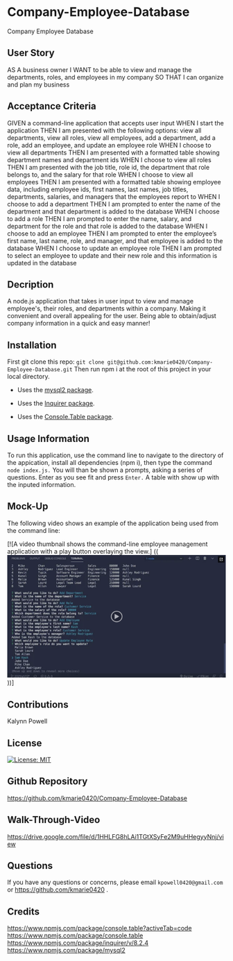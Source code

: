 # Company-Employee-Database
Company Employee Database

## User Story

AS A business owner
I WANT to be able to view and manage the departments, roles, and employees in my company
SO THAT I can organize and plan my business

## Acceptance Criteria

GIVEN a command-line application that accepts user input
WHEN I start the application
THEN I am presented with the following options: view all departments, view all roles, view all employees, add a department, add a role, add an employee, and update an employee role
WHEN I choose to view all departments
THEN I am presented with a formatted table showing department names and department ids
WHEN I choose to view all roles
THEN I am presented with the job title, role id, the department that role belongs to, and the salary for that role
WHEN I choose to view all employees
THEN I am presented with a formatted table showing employee data, including employee ids, first names, last names, job titles, departments, salaries, and managers that the employees report to
WHEN I choose to add a department
THEN I am prompted to enter the name of the department and that department is added to the database
WHEN I choose to add a role
THEN I am prompted to enter the name, salary, and department for the role and that role is added to the database
WHEN I choose to add an employee
THEN I am prompted to enter the employee’s first name, last name, role, and manager, and that employee is added to the database
WHEN I choose to update an employee role
THEN I am prompted to select an employee to update and their new role and this information is updated in the database 

## Decription

A node.js application that takes in user input to view and manage employee's, their roles, and departments within a company. Making it convenient and overall appealing for the user. Being able to obtain/adjust company information in a quick and easy manner!

## Installation

First git clone this repo: `git clone git@github.com:kmarie0420/Company-Employee-Database.git`
Then run npm i at the root of this project in your local directory.

  * Uses the [mysql2 package](https://www.npmjs.com/package/mysql2).
  
  * Uses the [Inquirer package](https://www.npmjs.com/package/inquirer/v/8.2.4).
  * Uses the [Console.Table package](https://www.npmjs.com/package/console.table).

## Usage Information

To run this application, use the command line to navigate to the directory of the appication, install all dependencies (npm i), then type the command `node index.js.` You will than be shown a prompts, asking a series of questions. Enter as you see fit and press `Enter.` A table with show up with the inputed information.

## Mock-Up

The following video shows an example of the application being used from the command line:

[![A video thumbnail shows the command-line employee management application with a play button overlaying the view.]
((![Alt text](assets/images/ExpectedOutcome.png)))]

## Contributions

Kalynn Powell

## License

[![License: MIT](https://img.shields.io/badge/License-MIT-yellow.svg)](https://opensource.org/licenses/MIT)

## Github Repository

https://github.com/kmarie0420/Company-Employee-Database

## Walk-Through-Video

https://drive.google.com/file/d/1HHLFG8hLAi1TGtXSyFe2M9uHHegyyNnj/view

## Questions

If you have any questions or concerns, please email `kpowell0420@gmail.com` or https://github.com/kmarie0420 . 

## Credits
https://www.npmjs.com/package/console.table?activeTab=code 
https://www.npmjs.com/package/console.table 
https://www.npmjs.com/package/inquirer/v/8.2.4
https://www.npmjs.com/package/mysql2 
